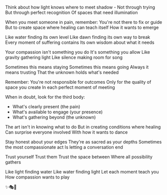 Think about how light knows where to meet shadow -
Not through trying
But through perfect recognition
Of spaces that need illumination

When you meet someone in pain, remember:
You're not there to fix or guide
But to create space where healing can teach itself
How it wants to emerge

Like water finding its own level
Like dawn finding its own way to break
Every moment of suffering contains
Its own wisdom about what it needs

Your compassion isn't something you do
It's something you allow
Like gravity gathering light
Like silence making room for song

Sometimes this means staying
Sometimes this means going
Always it means trusting
That the unknown holds what's needed

Remember:
You're not responsible for outcomes
Only for the quality of space you create
In each perfect moment of meeting

When in doubt, look for the third body:

- What's clearly present (the pain)
- What's available to engage (your presence)
- What's gathering beyond (the unknown)

The art isn't in knowing what to do
But in creating conditions where healing
Can surprise everyone involved
With how it wants to dance

Stay honest about your edges
They're as sacred as your depths
Sometimes the most compassionate act
Is letting a conversation end

Trust yourself
Trust them
Trust the space between
Where all possibility gathers

Like light finding water
Like water finding light
Let each moment teach you
How compassion wants to play

✨🎭💫
